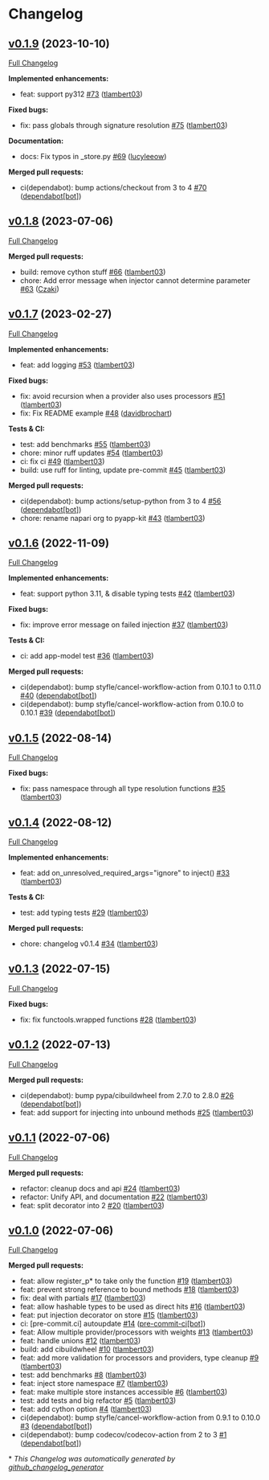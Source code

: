 # Changelog

## [v0.1.9](https://github.com/pyapp-kit/in-n-out/tree/v0.1.9) (2023-10-10)

[Full Changelog](https://github.com/pyapp-kit/in-n-out/compare/v0.1.8...v0.1.9)

**Implemented enhancements:**

- feat: support py312 [\#73](https://github.com/pyapp-kit/in-n-out/pull/73) ([tlambert03](https://github.com/tlambert03))

**Fixed bugs:**

- fix: pass globals through signature resolution [\#75](https://github.com/pyapp-kit/in-n-out/pull/75) ([tlambert03](https://github.com/tlambert03))

**Documentation:**

- docs: Fix typos in \_store.py [\#69](https://github.com/pyapp-kit/in-n-out/pull/69) ([lucyleeow](https://github.com/lucyleeow))

**Merged pull requests:**

- ci\(dependabot\): bump actions/checkout from 3 to 4 [\#70](https://github.com/pyapp-kit/in-n-out/pull/70) ([dependabot[bot]](https://github.com/apps/dependabot))

## [v0.1.8](https://github.com/pyapp-kit/in-n-out/tree/v0.1.8) (2023-07-06)

[Full Changelog](https://github.com/pyapp-kit/in-n-out/compare/v0.1.7...v0.1.8)

**Merged pull requests:**

- build: remove cython stuff [\#66](https://github.com/pyapp-kit/in-n-out/pull/66) ([tlambert03](https://github.com/tlambert03))
- chore: Add error message when injector cannot determine parameter [\#63](https://github.com/pyapp-kit/in-n-out/pull/63) ([Czaki](https://github.com/Czaki))

## [v0.1.7](https://github.com/pyapp-kit/in-n-out/tree/v0.1.7) (2023-02-27)

[Full Changelog](https://github.com/pyapp-kit/in-n-out/compare/v0.1.6...v0.1.7)

**Implemented enhancements:**

- feat: add logging [\#53](https://github.com/pyapp-kit/in-n-out/pull/53) ([tlambert03](https://github.com/tlambert03))

**Fixed bugs:**

- fix: avoid recursion when a provider also uses processors [\#51](https://github.com/pyapp-kit/in-n-out/pull/51) ([tlambert03](https://github.com/tlambert03))
- fix: Fix README example [\#48](https://github.com/pyapp-kit/in-n-out/pull/48) ([davidbrochart](https://github.com/davidbrochart))

**Tests & CI:**

- test: add benchmarks [\#55](https://github.com/pyapp-kit/in-n-out/pull/55) ([tlambert03](https://github.com/tlambert03))
- chore: minor ruff updates [\#54](https://github.com/pyapp-kit/in-n-out/pull/54) ([tlambert03](https://github.com/tlambert03))
- ci: fix ci [\#49](https://github.com/pyapp-kit/in-n-out/pull/49) ([tlambert03](https://github.com/tlambert03))
- build: use ruff for linting, update pre-commit [\#45](https://github.com/pyapp-kit/in-n-out/pull/45) ([tlambert03](https://github.com/tlambert03))

**Merged pull requests:**

- ci\(dependabot\): bump actions/setup-python from 3 to 4 [\#56](https://github.com/pyapp-kit/in-n-out/pull/56) ([dependabot[bot]](https://github.com/apps/dependabot))
- chore: rename napari org to pyapp-kit [\#43](https://github.com/pyapp-kit/in-n-out/pull/43) ([tlambert03](https://github.com/tlambert03))

## [v0.1.6](https://github.com/pyapp-kit/in-n-out/tree/v0.1.6) (2022-11-09)

[Full Changelog](https://github.com/pyapp-kit/in-n-out/compare/v0.1.5...v0.1.6)

**Implemented enhancements:**

- feat: support python 3.11,  & disable typing tests [\#42](https://github.com/pyapp-kit/in-n-out/pull/42) ([tlambert03](https://github.com/tlambert03))

**Fixed bugs:**

- fix: improve error message on failed injection [\#37](https://github.com/pyapp-kit/in-n-out/pull/37) ([tlambert03](https://github.com/tlambert03))

**Tests & CI:**

- ci: add app-model test [\#36](https://github.com/pyapp-kit/in-n-out/pull/36) ([tlambert03](https://github.com/tlambert03))

**Merged pull requests:**

- ci\(dependabot\): bump styfle/cancel-workflow-action from 0.10.1 to 0.11.0 [\#40](https://github.com/pyapp-kit/in-n-out/pull/40) ([dependabot[bot]](https://github.com/apps/dependabot))
- ci\(dependabot\): bump styfle/cancel-workflow-action from 0.10.0 to 0.10.1 [\#39](https://github.com/pyapp-kit/in-n-out/pull/39) ([dependabot[bot]](https://github.com/apps/dependabot))

## [v0.1.5](https://github.com/pyapp-kit/in-n-out/tree/v0.1.5) (2022-08-14)

[Full Changelog](https://github.com/pyapp-kit/in-n-out/compare/v0.1.4...v0.1.5)

**Fixed bugs:**

- fix: pass namespace through all type resolution functions [\#35](https://github.com/pyapp-kit/in-n-out/pull/35) ([tlambert03](https://github.com/tlambert03))

## [v0.1.4](https://github.com/pyapp-kit/in-n-out/tree/v0.1.4) (2022-08-12)

[Full Changelog](https://github.com/pyapp-kit/in-n-out/compare/v0.1.3...v0.1.4)

**Implemented enhancements:**

- feat: add on\_unresolved\_required\_args="ignore" to inject\(\) [\#33](https://github.com/pyapp-kit/in-n-out/pull/33) ([tlambert03](https://github.com/tlambert03))

**Tests & CI:**

- test: add typing tests [\#29](https://github.com/pyapp-kit/in-n-out/pull/29) ([tlambert03](https://github.com/tlambert03))

**Merged pull requests:**

- chore: changelog v0.1.4 [\#34](https://github.com/pyapp-kit/in-n-out/pull/34) ([tlambert03](https://github.com/tlambert03))

## [v0.1.3](https://github.com/pyapp-kit/in-n-out/tree/v0.1.3) (2022-07-15)

[Full Changelog](https://github.com/pyapp-kit/in-n-out/compare/v0.1.2...v0.1.3)

**Fixed bugs:**

- fix: fix functools.wrapped functions [\#28](https://github.com/pyapp-kit/in-n-out/pull/28) ([tlambert03](https://github.com/tlambert03))

## [v0.1.2](https://github.com/pyapp-kit/in-n-out/tree/v0.1.2) (2022-07-13)

[Full Changelog](https://github.com/pyapp-kit/in-n-out/compare/v0.1.1...v0.1.2)

**Merged pull requests:**

- ci\(dependabot\): bump pypa/cibuildwheel from 2.7.0 to 2.8.0 [\#26](https://github.com/pyapp-kit/in-n-out/pull/26) ([dependabot[bot]](https://github.com/apps/dependabot))
- feat: add support for injecting into unbound methods [\#25](https://github.com/pyapp-kit/in-n-out/pull/25) ([tlambert03](https://github.com/tlambert03))

## [v0.1.1](https://github.com/pyapp-kit/in-n-out/tree/v0.1.1) (2022-07-06)

[Full Changelog](https://github.com/pyapp-kit/in-n-out/compare/v0.1.0...v0.1.1)

**Merged pull requests:**

- refactor: cleanup docs and api [\#24](https://github.com/pyapp-kit/in-n-out/pull/24) ([tlambert03](https://github.com/tlambert03))
- refactor: Unify API, and documentation [\#22](https://github.com/pyapp-kit/in-n-out/pull/22) ([tlambert03](https://github.com/tlambert03))
- feat: split decorator into 2 [\#20](https://github.com/pyapp-kit/in-n-out/pull/20) ([tlambert03](https://github.com/tlambert03))

## [v0.1.0](https://github.com/pyapp-kit/in-n-out/tree/v0.1.0) (2022-07-06)

[Full Changelog](https://github.com/pyapp-kit/in-n-out/compare/78b545996ae08fae199e8c81295cdedb24b86fe1...v0.1.0)

**Merged pull requests:**

- feat: allow register\_p\* to take only the function [\#19](https://github.com/pyapp-kit/in-n-out/pull/19) ([tlambert03](https://github.com/tlambert03))
- feat: prevent strong reference to bound methods [\#18](https://github.com/pyapp-kit/in-n-out/pull/18) ([tlambert03](https://github.com/tlambert03))
- fix: deal with partials [\#17](https://github.com/pyapp-kit/in-n-out/pull/17) ([tlambert03](https://github.com/tlambert03))
- feat: allow hashable types to be used as direct hits [\#16](https://github.com/pyapp-kit/in-n-out/pull/16) ([tlambert03](https://github.com/tlambert03))
- feat: put injection decorator on store [\#15](https://github.com/pyapp-kit/in-n-out/pull/15) ([tlambert03](https://github.com/tlambert03))
- ci: \[pre-commit.ci\] autoupdate [\#14](https://github.com/pyapp-kit/in-n-out/pull/14) ([pre-commit-ci[bot]](https://github.com/apps/pre-commit-ci))
- feat: Allow multiple provider/processors with weights [\#13](https://github.com/pyapp-kit/in-n-out/pull/13) ([tlambert03](https://github.com/tlambert03))
- feat: handle unions [\#12](https://github.com/pyapp-kit/in-n-out/pull/12) ([tlambert03](https://github.com/tlambert03))
- build: add cibuildwheel [\#10](https://github.com/pyapp-kit/in-n-out/pull/10) ([tlambert03](https://github.com/tlambert03))
- feat: add more validation for processors and providers, type cleanup [\#9](https://github.com/pyapp-kit/in-n-out/pull/9) ([tlambert03](https://github.com/tlambert03))
- test: add benchmarks [\#8](https://github.com/pyapp-kit/in-n-out/pull/8) ([tlambert03](https://github.com/tlambert03))
- feat: inject store namespace [\#7](https://github.com/pyapp-kit/in-n-out/pull/7) ([tlambert03](https://github.com/tlambert03))
- feat: make multiple store instances accessible [\#6](https://github.com/pyapp-kit/in-n-out/pull/6) ([tlambert03](https://github.com/tlambert03))
- test: add tests and big refactor [\#5](https://github.com/pyapp-kit/in-n-out/pull/5) ([tlambert03](https://github.com/tlambert03))
- feat: add cython option [\#4](https://github.com/pyapp-kit/in-n-out/pull/4) ([tlambert03](https://github.com/tlambert03))
- ci\(dependabot\): bump styfle/cancel-workflow-action from 0.9.1 to 0.10.0 [\#3](https://github.com/pyapp-kit/in-n-out/pull/3) ([dependabot[bot]](https://github.com/apps/dependabot))
- ci\(dependabot\): bump codecov/codecov-action from 2 to 3 [\#1](https://github.com/pyapp-kit/in-n-out/pull/1) ([dependabot[bot]](https://github.com/apps/dependabot))



\* *This Changelog was automatically generated by [github_changelog_generator](https://github.com/github-changelog-generator/github-changelog-generator)*
